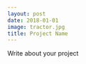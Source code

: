 ```yaml
---
layout: post
date: 2018-01-01
image: tractor.jpg
title: Project Name
---
```


Write about your project
